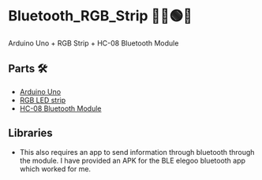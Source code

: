# Bluetooth_RGB_Strip 📶🔴🟢🔵
Arduino Uno + RGB Strip + HC-08 Bluetooth Module

## Parts 🛠
* [Arduino Uno](https://www.amazon.ca/Elegoo-Board-ATmega328P-ATMEGA16U2-Arduino/dp/B01EWOE0UU/ref=sr_1_2_sspa?dchild=1&keywords=arduino+uno&qid=1606103005&sr=8-2-spons&psc=1&spLa=ZW5jcnlwdGVkUXVhbGlmaWVyPUEzQ1hXUk5QTjFZMzIwJmVuY3J5cHRlZElkPUEwOTY1NTEzNzVVN1Q3WlhYOExDJmVuY3J5cHRlZEFkSWQ9QTEwMTg4MjRNT1NQMVNYWk03UiZ3aWRnZXROYW1lPXNwX2F0ZiZhY3Rpb249Y2xpY2tSZWRpcmVjdCZkb05vdExvZ0NsaWNrPXRydWU=)
* [RGB LED strip](https://www.amazon.ca/Dimmable-Flexible-Backlight-Control-Decoration/dp/B07CQDB1KP/ref=sr_1_81?dchild=1&keywords=usb+rgb+led+strip&qid=1606102628&sr=8-81)
* [HC-08 Bluetooth Module](https://www.amazon.ca/DSD-TECH-SH-HC-08-Transceiver-Compatible/dp/B01N4P7T0H/ref=sr_1_1_sspa?dchild=1&keywords=hc-08&qid=1606103028&sr=8-1-spons&psc=1&spLa=ZW5jcnlwdGVkUXVhbGlmaWVyPUFPSFFJWkM3TVZaVFkmZW5jcnlwdGVkSWQ9QTA1MDE1MTAzSlNLRkY3V0NXTDkxJmVuY3J5cHRlZEFkSWQ9QTAyNTMyOTRCVDFLVU9JTFdOTEcmd2lkZ2V0TmFtZT1zcF9hdGYmYWN0aW9uPWNsaWNrUmVkaXJlY3QmZG9Ob3RMb2dDbGljaz10cnVl)

## Libraries
* This also requires an app to send information through bluetooth through the module. I have provided an APK for the BLE elegoo bluetooth app which worked for me.




